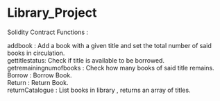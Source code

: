 # Library_Project

Solidity Contract Functions :

addbook :  Add a book with a given title and set the total number of said books in circulation.<br>
gettitlestatus: Check if title is available to be borrowed.<br>
getremainingnumofbooks : Check how many books of said title remains.<br>
Borrow : Borrow Book.<br>
Return : Return Book.<br>
returnCatalogue : List books in library , returns an array of titles. 
